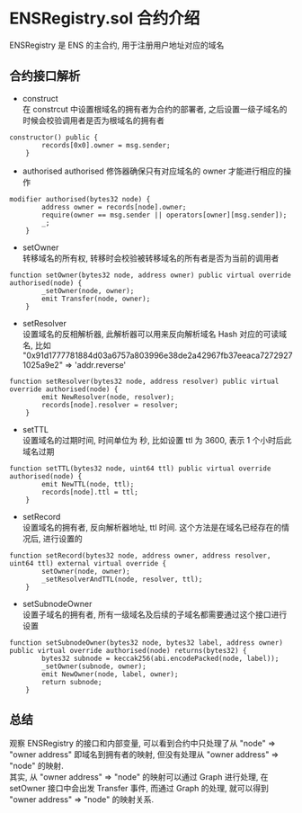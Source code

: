 # ENSRegistry.sol 合约介绍   
ENSRegistry 是 ENS 的主合约, 用于注册用户地址对应的域名

## 合约接口解析  
- construct   
在 constrcut 中设置根域名的拥有者为合约的部署者, 之后设置一级子域名的时候会校验调用者是否为根域名的拥有者  
```solidity
constructor() public {
        records[0x0].owner = msg.sender;
    }
```

- authorised 
authorised 修饰器确保只有对应域名的 owner 才能进行相应的操作  
```solidity
modifier authorised(bytes32 node) {
        address owner = records[node].owner;
        require(owner == msg.sender || operators[owner][msg.sender]);
        _;
    }
```

- setOwner   
转移域名的所有权, 转移时会校验被转移域名的所有者是否为当前的调用者 
```solidity
function setOwner(bytes32 node, address owner) public virtual override authorised(node) {
        _setOwner(node, owner);
        emit Transfer(node, owner);
    }
```

- setResolver  
设置域名的反相解析器, 此解析器可以用来反向解析域名 Hash 对应的可读域名, 比如 "0x91d1777781884d03a6757a803996e38de2a42967fb37eeaca72729271025a9e2" => 'addr.reverse'
```solidity
function setResolver(bytes32 node, address resolver) public virtual override authorised(node) {
        emit NewResolver(node, resolver);
        records[node].resolver = resolver;
    }
```

- setTTL  
设置域名的过期时间, 时间单位为 秒, 比如设置 ttl 为 3600, 表示 1 个小时后此域名过期  
```solidity
function setTTL(bytes32 node, uint64 ttl) public virtual override authorised(node) {
        emit NewTTL(node, ttl);
        records[node].ttl = ttl;
    }
```

- setRecord  
设置域名的拥有者, 反向解析器地址, ttl 时间. 这个方法是在域名已经存在的情况后, 进行设置的  
```solidity
function setRecord(bytes32 node, address owner, address resolver, uint64 ttl) external virtual override {
        setOwner(node, owner);
        _setResolverAndTTL(node, resolver, ttl);
    }
```

- setSubnodeOwner  
设置子域名的拥有者, 所有一级域名及后续的子域名都需要通过这个接口进行设置
```solidity
function setSubnodeOwner(bytes32 node, bytes32 label, address owner) public virtual override authorised(node) returns(bytes32) {
        bytes32 subnode = keccak256(abi.encodePacked(node, label));
        _setOwner(subnode, owner);
        emit NewOwner(node, label, owner);
        return subnode;
    }
````


## 总结  
观察 ENSRegistry 的接口和内部变量, 可以看到合约中只处理了从 "node" => "owner address" 即域名到拥有者的映射, 但没有处理从 "owner address" => "node" 的映射.  
其实, 从 "owner address" => "node" 的映射可以通过 Graph 进行处理, 在 setOwner 接口中会出发 Transfer 事件, 而通过 Graph 的处理, 就可以得到 "owner address" => "node" 的映射关系. 